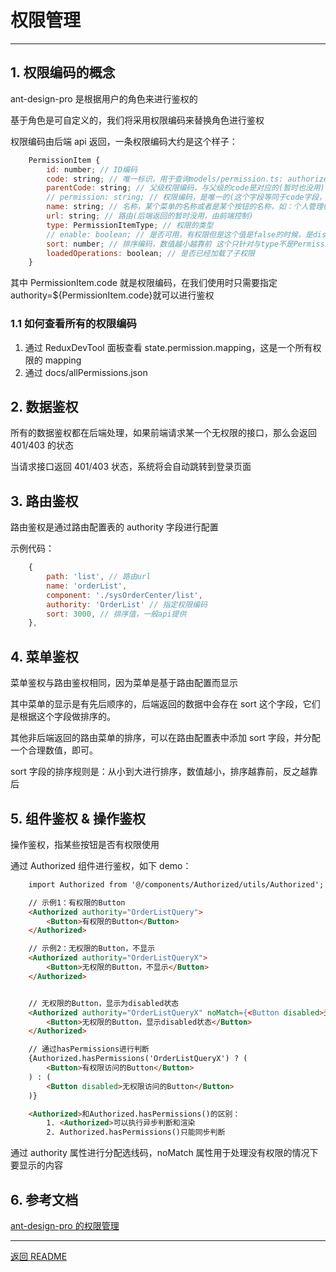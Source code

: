 # 权限管理

---

## 1. 权限编码的概念

ant-design-pro 是根据用户的角色来进行鉴权的

基于角色是可自定义的，我们将采用权限编码来替换角色进行鉴权

权限编码由后端 api 返回，一条权限编码大约是这个样子：

```javascript
    PermissionItem {
        id: number; // ID编码
        code: string; // 唯一标识，用于查询models/permission.ts: authorizedOperations(code)的参数
        parentCode: string; // 父级权限编码，与父级的code是对应的(暂时也没用)
        // permission: string; // 权限编码，是唯一的(这个字段等同于code字段，区别在于code采用大驼峰形式，permission采用:分割的小写形式)
        name: string; // 名称，某个菜单的名称或者是某个按钮的名称，如：个人管理(暂时没有除了用作备注辅助开发人员理解对应的意思外，没其他用)
        url: string; // 路由(后端返回的暂时没用，由前端控制)
        type: PermissionItemType; // 权限的类型
        // enable: boolean; // 是否可用，有权限但是这个值是false的时候，是disabled状态(暂时没有用)
        sort: number; // 排序编码，数值越小越靠前 这个只针对与type不是PermissionItemType.button才有用
        loadedOperations: boolean; // 是否已经加载了子权限
    }
```

其中 PermissionItem.code 就是权限编码，在我们使用时只需要指定 authority=\${PermissionItem.code}就可以进行鉴权

### 1.1 如何查看所有的权限编码

1. 通过 ReduxDevTool 面板查看 state.permission.mapping，这是一个所有权限的 mapping
2. 通过 docs/allPermissions.json

## 2. 数据鉴权

所有的数据鉴权都在后端处理，如果前端请求某一个无权限的接口，那么会返回 401/403 的状态

当请求接口返回 401/403 状态，系统将会自动跳转到登录页面

## 3. 路由鉴权

路由鉴权是通过路由配置表的 authority 字段进行配置

示例代码：

```javascript
    {
        path: 'list', // 路由url
        name: 'orderList',
        component: './sysOrderCenter/list',
        authority: 'OrderList' // 指定权限编码
        sort: 3000, // 排序值，一般api提供
    },
```

## 4. 菜单鉴权

菜单鉴权与路由鉴权相同，因为菜单是基于路由配置而显示

其中菜单的显示是有先后顺序的，后端返回的数据中会存在 sort 这个字段，它们是根据这个字段做排序的。

其他非后端返回的路由菜单的排序，可以在路由配置表中添加 sort 字段，并分配一个合理数值，即可。

sort 字段的排序规则是：从小到大进行排序，数值越小，排序越靠前，反之越靠后

## 5. 组件鉴权 & 操作鉴权

操作鉴权，指某些按钮是否有权限使用

通过 Authorized 组件进行鉴权，如下 demo：

```html
    import Authorized from '@/components/Authorized/utils/Authorized';

    // 示例1：有权限的Button
    <Authorized authority="OrderListQuery">
        <Button>有权限的Button</Button>
    </Authorized>

    // 示例2：无权限的Button，不显示
    <Authorized authority="OrderListQueryX">
        <Button>无权限的Button，不显示</Button>
    </Authorized>


    // 无权限的Button，显示为disabled状态
    <Authorized authority="OrderListQueryX" noMatch={<Button disabled>无权限的Button</Button>}&t;
        <Button>无权限的Button，显示disabled状态</Button>
    </Authorized>

    // 通过hasPermissions进行判断
    {Authorized.hasPermissions('OrderListQueryX') ? (
        <Button>有权限访问的Button</Button>
    ) : (
        <Button disabled>无权限访问的Button</Button>
    )}

    <Authorized>和Authorized.hasPermissions()的区别：
        1. <Authorized>可以执行异步判断和渲染
        2. Authorized.hasPermissions()只能同步判断
```

通过 authority 属性进行分配选线码，noMatch 属性用于处理没有权限的情况下要显示的内容

## 6. 参考文档

[ant-design-pro 的权限管理](https://pro.ant.design/docs/authority-management-cn)

---

[返回 README](../README.md)
